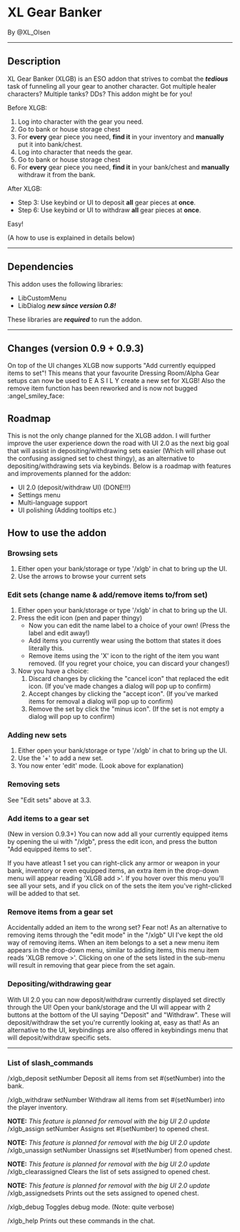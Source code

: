 # XL Gear Banker

By @XL_Olsen

***

## Description

XL Gear Banker (XLGB) is an ESO addon that strives to combat the ***tedious*** task of funneling all your gear to another character.
Got multiple healer characters? Multiple tanks? DDs? This addon might be for you!

Before XLGB:

1. Log into character with the gear you need.
2. Go to bank or house storage chest
3. For **every** gear piece you need, **find it** in your inventory and **manually** put it into bank/chest.
4. Log into character that needs the gear.
5. Go to bank or house storage chest
6. For **every** gear piece you need, **find it** in your bank/chest and **manually** withdraw it from the bank.

After XLGB:

- Step 3: Use keybind or UI to deposit **all** gear pieces at **once**.
- Step 6: Use keybind or UI to withdraw **all** gear pieces at **once**.

Easy!

(A how to use is explained in details below)
***

## Dependencies

This addon uses the following libraries:

- LibCustomMenu
- LibDialog ***new since version 0.8!***

These libraries are ***required*** to run the addon.

***

## Changes (version 0.9 + 0.9.3)

On top of the UI changes XLGB now supports "Add currently equipped items to set"! This means that your favourite Dressing Room/Alpha Gear setups can now be used to E A S I L Y create a new set for XLGB! Also the remove item function has been reworked and is now not bugged :angel_smiley_face:

## Roadmap

This is not the only change planned for the XLGB addon. I will further improve the user experience down the road with UI 2.0 as the next big goal that will assist in depositing/withdrawing sets easier (Which will phase out the confusing assigned set to chest thingy), as an alternative to depositing/withdrawing sets via keybinds. Below is a roadmap with features and improvements planned for the addon:

- UI 2.0 (deposit/withdraw UI) (DONE!!!)
- Settings menu
- Multi-language support
- UI polishing (Adding tooltips etc.)

## How to use the addon

### Browsing sets

1. Either open your bank/storage or type '/xlgb' in chat to bring up the UI.
2. Use the arrows to browse your current sets

### Edit sets (change name & add/remove items to/from set)

1. Either open your bank/storage or type '/xlgb' in chat to bring up the UI.
2. Press the edit icon (pen and paper thingy)
    - Now you can edit the name label to a choice of your own! (Press the label and edit away!)
    - Add items you currently wear using the bottom that states it does literally this.
    - Remove items using the 'X' icon to the right of the item you want removed. (If you regret your choice, you can discard your changes!)
3. Now you have a choice:
    1. Discard changes by clicking the "cancel icon" that replaced the edit icon. (If you've made changes a dialog will pop up to confirm)
    2. Accept changes by clicking the "accept icon". (If you've marked items for removal a dialog will pop up to confirm)
    3. Remove the set by click the "minus icon". (If the set is not empty a dialog will pop up to confirm)

### Adding new sets

1. Either open your bank/storage or type '/xlgb' in chat to bring up the UI.
2. Use the '+' to add a new set.
3. You now enter 'edit' mode. (Look above for explanation)

### Removing sets

See "Edit sets" above at 3.3.

### Add items to a gear set

(New in version 0.9.3+)
You can now add all your currently equipped items by opening the ui with "/xlgb", press the edit icon, and press the button "Add equipped items to set".

If you have atleast 1 set you can right-click any armor or weapon in your bank, inventory or even equipped items, an extra item in the drop-down menu will appear reading 'XLGB add >'.
If you hover over this menu you'll see all your sets, and if you click on of the sets the item you've right-clicked will be added to that set.

### Remove items from a gear set

Accidentally added an item to the wrong set? Fear not!
As an alternative to removing items through the "edit mode" in the "/xlgb" UI I've kept the old way of removing items.
When an item belongs to a set a new menu item appears in the drop-down menu, similar to adding items, this menu item reads 'XLGB remove >'.
Clicking on one of the sets listed in the sub-menu will result in removing that gear piece from the set again.

### Depositing/withdrawing gear

With UI 2.0 you can now deposit/withdraw currently displayed set directly through the UI! Open your bank/storage and the UI will appear with 2 buttons at the bottom of the UI saying "Deposit" and "Withdraw". These will deposit/withdraw the set you're currently looking at, easy as that! As an alternative to the UI, keybindings are also offered in keybindings menu that will deposit/withdraw specific sets.
***

### List of slash_commands

/xlgb_deposit setNumber
Deposit all items from set #(setNumber) into the bank.

/xlgb_withdraw setNumber
Withdraw all items from set #(setNumber) into the player inventory.

**NOTE:** *This feature is planned for removal with the big UI 2.0 update*
/xlgb_assign setNumber
Assigns set #(setNumber) to opened chest.

**NOTE:** *This feature is planned for removal with the big UI 2.0 update*
/xlgb_unassign setNumber
Unassigns set #(setNumber) from opened chest.

**NOTE:** *This feature is planned for removal with the big UI 2.0 update*
/xlgb_clearassigned
Clears the list of sets assigned to opened chest.

**NOTE:** *This feature is planned for removal with the big UI 2.0 update*
/xlgb_assignedsets
Prints out the sets assigned to opened chest.

/xlgb_debug
Toggles debug mode. (Note: quite verbose)

/xlgb_help
Prints out these commands in the chat.
